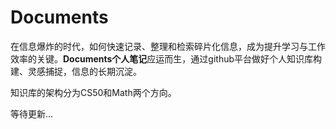 # Documents

在信息爆炸的时代，如何快速记录、整理和检索碎片化信息，成为提升学习与工作效率的关键。**Documents个人笔记**应运而生，通过github平台做好个人知识库构建、灵感捕捉，信息的长期沉淀。  

知识库的架构分为CS50和Math两个方向。  

等待更新...
